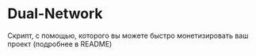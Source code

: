 # Dual-Network
Скрипт, с помощью, которого вы можете быстро монетизировать ваш проект (подробнее в README)
